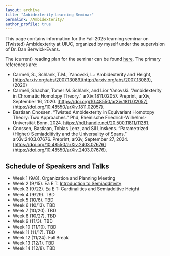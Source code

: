 ```yaml
---
layout: archive
title: "Ambidexterity Learning Seminar"
permalink: /Ambidexterity/
author_profile: true
---
```


This page contains information for the Fall 2025 learning seminar on (Twisted) Ambidexterity at UIUC, organized by myself under the supervision of Dr. Dan Berwick-Evans.

The (current) reading plan for the seminar can be found <a href="/files/FirstDraftOfAmbidexterityReadingPlan.pdf" class="image fit">here</a>. The primary references are:
 * Carmeli, S., Schlank, T.M., Yanovski, L.: Ambidexterity and Height, [http://arxiv.org/abs/2007.13089](http://arxiv.org/abs/2007.13089), (2020)
 * Carmeli, Shachar, Tomer M. Schlank, and Lior Yanovski. “Ambidexterity in Chromatic Homotopy Theory.” arXiv:1811.02057. Preprint, arXiv, September 16, 2020. [https://doi.org/10.48550/arXiv.1811.02057](https://doi.org/10.48550/arXiv.1811.02057).
 * Bastiaan Cnossen. “Twisted Ambidexterity in Equivariant Homotopy Theory: Two Approaches.” Phd, Rheinische Friedrich-Wilhelms-Universität Bonn, 2024. https://hdl.handle.net/20.500.11811/11281.
 * Cnossen, Bastiaan, Tobias Lenz, and Sil Linskens. “Parametrized (Higher) Semiadditivity and the Universality of Spans.” arXiv:2403.07676. Preprint, arXiv, September 27, 2024. [https://doi.org/10.48550/arXiv.2403.07676](https://doi.org/10.48550/arXiv.2403.07676).


## Schedule of Speakers and Talks

 * Week 1 (9/8). Organization and Planning Meeting
 * Week 2 (9/15). Ea E T: <a href="/files/Introduction to Semiadditivity.pdf" class="image fit">Introduction to Semiadditivity</a>
 * Week 3 (9/22). Ea E T: Cardinalities and Semiadditive Height
 * Week 4 (9/29). TBD
 * Week 5 (10/6). TBD
 * Week 6 (10/13). TBD
 * Week 7 (10/20). TBD
 * Week 8 (10/27). TBD
 * Week 9 (11/3). TBD
 * Week 10 (11/10). TBD
 * Week 11 (11/17). TBD
 * Week 12 (11/24). Fall Break
 * Week 13 (12/1). TBD
 * Week 14 (12/8). TBD